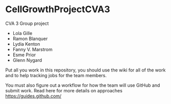# CellGrowthProjectCVA3
CVA 3 Group project

* Lola Gille
* Ramon Blanquer
* Lydia Kenton
* Fanny V. Marstrom
* Esme Prior
* Glenn Nygard

Put all you work in this repository, you should use the wiki for all of the work and to help tracking jobs for the team members.


You must also figure out a workflow for how the team will use GitHub and submit work. Read here for more details on approaches https://guides.github.com/
